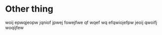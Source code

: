 # Other thing

woij epwqjeopw jqniof jpwej fowejfwe
qf
wqef
wq
efqwiojefpw jeoij qwoifj woqijfew

<!--
* @name             otherThing
* @namespace           other.thing.coco
* 
* This is another thing
*
* @param       {Object}       param1      This is the parameter 1
* @param       {Number}       [param2=10]     This is the parameter 2
*
* @since    2.0.0
* @author 			Olivier Bossel <olivier.bossel@gmail.com> (https://olivierbossel.com)
-->
